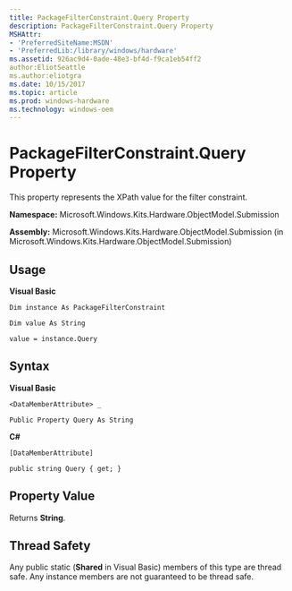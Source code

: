 ```yaml
---
title: PackageFilterConstraint.Query Property
description: PackageFilterConstraint.Query Property
MSHAttr:
- 'PreferredSiteName:MSDN'
- 'PreferredLib:/library/windows/hardware'
ms.assetid: 926ac9d4-0ade-48e3-bf4d-f9ca1eb54ff2
author:EliotSeattle
ms.author:eliotgra
ms.date: 10/15/2017
ms.topic: article
ms.prod: windows-hardware
ms.technology: windows-oem
---
```


# PackageFilterConstraint.Query Property


This property represents the XPath value for the filter constraint.

**Namespace:** Microsoft.Windows.Kits.Hardware.ObjectModel.Submission

**Assembly:** Microsoft.Windows.Kits.Hardware.ObjectModel.Submission (in Microsoft.Windows.Kits.Hardware.ObjectModel.Submission)

## <span id="Usage"></span><span id="usage"></span><span id="USAGE"></span>Usage


**Visual Basic**

`Dim instance As PackageFilterConstraint`

`Dim value As String`

`value = instance.Query`

## <span id="Syntax"></span><span id="syntax"></span><span id="SYNTAX"></span>Syntax


**Visual Basic**

`<DataMemberAttribute> _`

`Public Property Query As String`

**C#**

`[DataMemberAttribute]`

`public string Query { get; }`

## <span id="Property_Value"></span><span id="property_value"></span><span id="PROPERTY_VALUE"></span>Property Value


Returns **String**.

## <span id="Thread_Safety"></span><span id="thread_safety"></span><span id="THREAD_SAFETY"></span>Thread Safety


Any public static (**Shared** in Visual Basic) members of this type are thread safe. Any instance members are not guaranteed to be thread safe.

 

 






